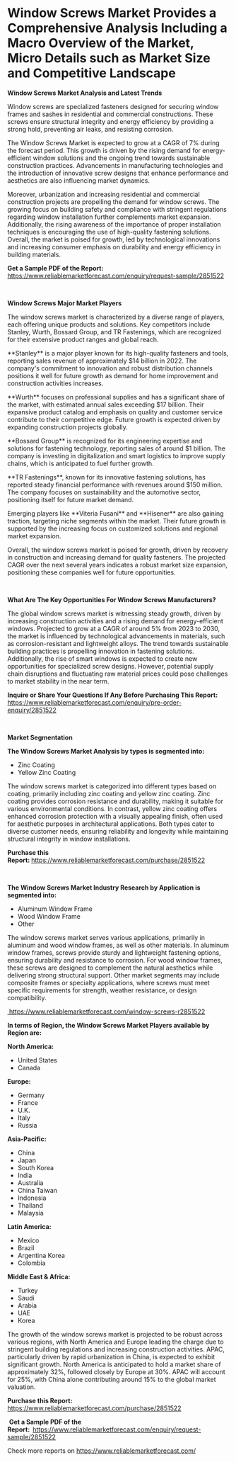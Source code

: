 <p><h1>Window Screws Market Provides a Comprehensive Analysis Including a Macro Overview of the Market, Micro Details such as Market Size and Competitive Landscape</h1></p><p><strong>Window Screws Market Analysis and Latest Trends</strong></p>
<p><p>Window screws are specialized fasteners designed for securing window frames and sashes in residential and commercial constructions. These screws ensure structural integrity and energy efficiency by providing a strong hold, preventing air leaks, and resisting corrosion. </p><p>The Window Screws Market is expected to grow at a CAGR of 7% during the forecast period. This growth is driven by the rising demand for energy-efficient window solutions and the ongoing trend towards sustainable construction practices. Advancements in manufacturing technologies and the introduction of innovative screw designs that enhance performance and aesthetics are also influencing market dynamics.</p><p>Moreover, urbanization and increasing residential and commercial construction projects are propelling the demand for window screws. The growing focus on building safety and compliance with stringent regulations regarding window installation further complements market expansion. Additionally, the rising awareness of the importance of proper installation techniques is encouraging the use of high-quality fastening solutions. Overall, the market is poised for growth, led by technological innovations and increasing consumer emphasis on durability and energy efficiency in building materials.</p></p>
<p><strong>Get a Sample PDF of the Report:&nbsp;</strong> <a href="https://www.reliablemarketforecast.com/enquiry/request-sample/2851522?utm_campaign=2731&utm_medium=2&utm_source=Github&utm_content=ia&utm_term=11032025&utm_id=window-screws">https://www.reliablemarketforecast.com/enquiry/request-sample/2851522</a></p>
<p>&nbsp;</p>
<p><strong>Window Screws Major Market Players</strong></p>
<p><p>The window screws market is characterized by a diverse range of players, each offering unique products and solutions. Key competitors include Stanley, Wurth, Bossard Group, and TR Fastenings, which are recognized for their extensive product ranges and global reach. </p><p>**Stanley** is a major player known for its high-quality fasteners and tools, reporting sales revenue of approximately $14 billion in 2022. The company's commitment to innovation and robust distribution channels positions it well for future growth as demand for home improvement and construction activities increases.</p><p>**Wurth** focuses on professional supplies and has a significant share of the market, with estimated annual sales exceeding $17 billion. Their expansive product catalog and emphasis on quality and customer service contribute to their competitive edge. Future growth is expected driven by expanding construction projects globally.</p><p>**Bossard Group** is recognized for its engineering expertise and solutions for fastening technology, reporting sales of around $1 billion. The company is investing in digitalization and smart logistics to improve supply chains, which is anticipated to fuel further growth.</p><p>**TR Fastenings**, known for its innovative fastening solutions, has reported steady financial performance with revenues around $150 million. The company focuses on sustainability and the automotive sector, positioning itself for future market demand.</p><p>Emerging players like **Viteria Fusani** and **Hisener** are also gaining traction, targeting niche segments within the market. Their future growth is supported by the increasing focus on customized solutions and regional market expansion.</p><p>Overall, the window screws market is poised for growth, driven by recovery in construction and increasing demand for quality fasteners. The projected CAGR over the next several years indicates a robust market size expansion, positioning these companies well for future opportunities.</p></p>
<p>&nbsp;</p>
<p><strong>What Are The Key Opportunities For Window Screws Manufacturers?</strong></p>
<p><p>The global window screws market is witnessing steady growth, driven by increasing construction activities and a rising demand for energy-efficient windows. Projected to grow at a CAGR of around 5% from 2023 to 2030, the market is influenced by technological advancements in materials, such as corrosion-resistant and lightweight alloys. The trend towards sustainable building practices is propelling innovation in fastening solutions. Additionally, the rise of smart windows is expected to create new opportunities for specialized screw designs. However, potential supply chain disruptions and fluctuating raw material prices could pose challenges to market stability in the near term.</p></p>
<p><strong>Inquire or Share Your Questions If Any Before Purchasing This Report:</strong> <a href="https://www.reliablemarketforecast.com/enquiry/pre-order-enquiry/2851522?utm_campaign=2731&utm_medium=2&utm_source=Github&utm_content=ia&utm_term=11032025&utm_id=window-screws">https://www.reliablemarketforecast.com/enquiry/pre-order-enquiry/2851522</a></p>
<p>&nbsp;</p>
<p><strong>Market Segmentation</strong></p>
<p><strong>The Window Screws Market Analysis by types is segmented into:</strong></p>
<p><ul><li>Zinc Coating</li><li>Yellow Zinc Coating</li></ul></p>
<p><p>The window screws market is categorized into different types based on coating, primarily including zinc coating and yellow zinc coating. Zinc coating provides corrosion resistance and durability, making it suitable for various environmental conditions. In contrast, yellow zinc coating offers enhanced corrosion protection with a visually appealing finish, often used for aesthetic purposes in architectural applications. Both types cater to diverse customer needs, ensuring reliability and longevity while maintaining structural integrity in window installations.</p></p>
<p><strong>Purchase this Report:&nbsp;</strong><a href="https://www.reliablemarketforecast.com/purchase/2851522?utm_campaign=2731&utm_medium=2&utm_source=Github&utm_content=ia&utm_term=11032025&utm_id=window-screws">https://www.reliablemarketforecast.com/purchase/2851522</a></p>
<p>&nbsp;</p>
<p><strong>The Window Screws Market Industry Research by Application is segmented into:</strong></p>
<p><ul><li>Aluminum Window Frame</li><li>Wood Window Frame</li><li>Other</li></ul></p>
<p><p>The window screws market serves various applications, primarily in aluminum and wood window frames, as well as other materials. In aluminum window frames, screws provide sturdy and lightweight fastening options, ensuring durability and resistance to corrosion. For wood window frames, these screws are designed to complement the natural aesthetics while delivering strong structural support. Other market segments may include composite frames or specialty applications, where screws must meet specific requirements for strength, weather resistance, or design compatibility.</p></p>
<p><a href="https://www.reliablemarketforecast.com/window-screws-r2851522?utm_campaign=2731&utm_medium=2&utm_source=Github&utm_content=ia&utm_term=11032025&utm_id=window-screws">&nbsp;https://www.reliablemarketforecast.com/window-screws-r2851522</a></p>
<p><strong>In terms of Region, the Window Screws Market Players available by Region are:</strong></p>
<p>
    <p> <strong> North America: </strong>
        <ul>
            <li>United States</li>
            <li>Canada</li>
        </ul>
        </p> 
    <p> <strong> Europe: </strong>
        <ul>
            <li>Germany</li>
            <li>France</li>
            <li>U.K.</li>
            <li>Italy</li>
            <li>Russia</li>
        </ul>
        </p> 
    <p> <strong> Asia-Pacific: </strong>
        <ul>
            <li>China</li>
            <li>Japan</li>
            <li>South Korea</li>
            <li>India</li>
            <li>Australia</li>
            <li>China Taiwan</li>
            <li>Indonesia</li>
            <li>Thailand</li>
            <li>Malaysia</li>
        </ul>
        </p> 
    <p> <strong> Latin America: </strong>
        <ul>
            <li>Mexico</li>
            <li>Brazil</li>
            <li>Argentina Korea</li>
            <li>Colombia</li>
        </ul>
        </p> 
    <p> <strong> Middle East & Africa: </strong>
        <ul>
            <li>Turkey</li>
            <li>Saudi</li>
            <li>Arabia</li>
            <li>UAE</li>
            <li>Korea</li>
        </ul>
    </p>
    </p>
<p><p>The growth of the window screws market is projected to be robust across various regions, with North America and Europe leading the charge due to stringent building regulations and increasing construction activities. APAC, particularly driven by rapid urbanization in China, is expected to exhibit significant growth. North America is anticipated to hold a market share of approximately 32%, followed closely by Europe at 30%. APAC will account for 25%, with China alone contributing around 15% to the global market valuation.</p></p>
<p><strong>Purchase this Report: </strong><a href="https://www.reliablemarketforecast.com/purchase/2851522?utm_campaign=2731&utm_medium=2&utm_source=Github&utm_content=ia&utm_term=11032025&utm_id=window-screws">https://www.reliablemarketforecast.com/purchase/2851522</a></p>
<p>&nbsp;<strong>Get a Sample PDF of the Report:&nbsp;&nbsp;</strong><a href="https://www.reliablemarketforecast.com/enquiry/request-sample/2851522?utm_campaign=2731&utm_medium=2&utm_source=Github&utm_content=ia&utm_term=11032025&utm_id=window-screws">https://www.reliablemarketforecast.com/enquiry/request-sample/2851522</a></p>
<p><strong></strong></p>
<p>Check more reports on <a href="https://www.reliablemarketforecast.com/?utm_campaign=2731&utm_medium=2&utm_source=Github&utm_content=ia&utm_term=11032025&utm_id=window-screws">https://www.reliablemarketforecast.com/</a></p>